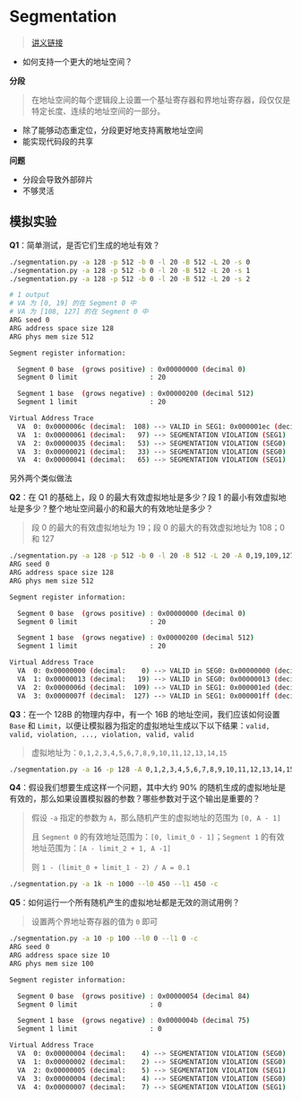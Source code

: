 # Segmentation

> [讲义链接](https://pages.cs.wisc.edu/~remzi/OSTEP/vm-segmentation.pdf)

- 如何支持一个更大的地址空间？

**分段**

> 在地址空间的每个逻辑段上设置一个基址寄存器和界地址寄存器，段仅仅是特定长度、连续的地址空间的一部分。

- 除了能够动态重定位，分段更好地支持离散地址空间
- 能实现代码段的共享

**问题**

- 分段会导致外部碎片
- 不够灵活



## 模拟实验

**Q1**：简单测试，是否它们生成的地址有效？

```bash
./segmentation.py -a 128 -p 512 -b 0 -l 20 -B 512 -L 20 -s 0
./segmentation.py -a 128 -p 512 -b 0 -l 20 -B 512 -L 20 -s 1
./segmentation.py -a 128 -p 512 -b 0 -l 20 -B 512 -L 20 -s 2
```

```bash
# 1 output
# VA 为 [0, 19] 的在 Segment 0 中
# VA 为 [108, 127] 的在 Segment 0 中
ARG seed 0
ARG address space size 128
ARG phys mem size 512

Segment register information:

  Segment 0 base  (grows positive) : 0x00000000 (decimal 0)
  Segment 0 limit                  : 20

  Segment 1 base  (grows negative) : 0x00000200 (decimal 512)
  Segment 1 limit                  : 20

Virtual Address Trace
  VA  0: 0x0000006c (decimal:  108) --> VALID in SEG1: 0x000001ec (decimal:  492)
  VA  1: 0x00000061 (decimal:   97) --> SEGMENTATION VIOLATION (SEG1)
  VA  2: 0x00000035 (decimal:   53) --> SEGMENTATION VIOLATION (SEG0)
  VA  3: 0x00000021 (decimal:   33) --> SEGMENTATION VIOLATION (SEG0)
  VA  4: 0x00000041 (decimal:   65) --> SEGMENTATION VIOLATION (SEG1)
```

另外两个类似做法



**Q2**：在 Q1 的基础上，段 0 的最大有效虚拟地址是多少？段 1 的最小有效虚拟地址是多少？整个地址空间最小的和最大的有效地址是多少？

> 段 0 的最大的有效虚拟地址为 19；段 0 的最大的有效虚拟地址为 108；0 和 127

```bash
./segmentation.py -a 128 -p 512 -b 0 -l 20 -B 512 -L 20 -A 0,19,109,127 -c
ARG seed 0
ARG address space size 128
ARG phys mem size 512

Segment register information:

  Segment 0 base  (grows positive) : 0x00000000 (decimal 0)
  Segment 0 limit                  : 20

  Segment 1 base  (grows negative) : 0x00000200 (decimal 512)
  Segment 1 limit                  : 20

Virtual Address Trace
  VA  0: 0x00000000 (decimal:    0) --> VALID in SEG0: 0x00000000 (decimal:    0)
  VA  1: 0x00000013 (decimal:   19) --> VALID in SEG0: 0x00000013 (decimal:   19)
  VA  2: 0x0000006d (decimal:  109) --> VALID in SEG1: 0x000001ed (decimal:  493)
  VA  3: 0x0000007f (decimal:  127) --> VALID in SEG1: 0x000001ff (decimal:  511)
```



**Q3**：在一个 128B 的物理内存中，有一个 16B 的地址空间，我们应该如何设置 `Base` 和 `Limit`，以便让模拟器为指定的虚拟地址生成以下以下结果：`valid, valid, violation, ..., violation, valid, valid`

> 虚拟地址为：`0,1,2,3,4,5,6,7,8,9,10,11,12,13,14,15`

```bash
./segmentation.py -a 16 -p 128 -A 0,1,2,3,4,5,6,7,8,9,10,11,12,13,14,15 --b0 0 --l0 2 --b1 16 --l1 2
```



**Q4**：假设我们想要生成这样一个问题，其中大约 90% 的随机生成的虚拟地址是有效的，那么如果设置模拟器的参数？哪些参数对于这个输出是重要的？

> 假设 `-a` 指定的参数为 `A`，那么随机产生的虚拟地址的范围为 `[0, A - 1]`
>
> 且 `Segment 0` 的有效地址范围为：`[0, limit_0 - 1]`；`Segment 1` 的有效地址范围为：`[A - limit_2 + 1, A -1]`
>
> 则 `1 - (limit_0 + limit_1 - 2) / A = 0.1`

```bash
./segmentation.py -a 1k -n 1000 --l0 450 --l1 450 -c
```



**Q5**：如何运行一个所有随机产生的虚拟地址都是无效的测试用例？

> 设置两个界地址寄存器的值为 `0` 即可

```bash
./segmentation.py -a 10 -p 100 --l0 0 --l1 0 -c
ARG seed 0
ARG address space size 10
ARG phys mem size 100

Segment register information:

  Segment 0 base  (grows positive) : 0x00000054 (decimal 84)
  Segment 0 limit                  : 0

  Segment 1 base  (grows negative) : 0x0000004b (decimal 75)
  Segment 1 limit                  : 0

Virtual Address Trace
  VA  0: 0x00000004 (decimal:    4) --> SEGMENTATION VIOLATION (SEG0)
  VA  1: 0x00000002 (decimal:    2) --> SEGMENTATION VIOLATION (SEG0)
  VA  2: 0x00000005 (decimal:    5) --> SEGMENTATION VIOLATION (SEG1)
  VA  3: 0x00000004 (decimal:    4) --> SEGMENTATION VIOLATION (SEG0)
  VA  4: 0x00000007 (decimal:    7) --> SEGMENTATION VIOLATION (SEG1)
```











